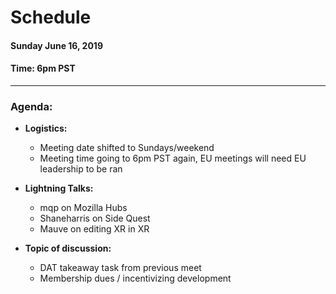 # Schedule

#### Sunday June 16, 2019
#### **Time:** 6pm PST

-------------------------------------------
  

### **Agenda:**
 - **Logistics:**
   - Meeting date shifted to Sundays/weekend
   - Meeting time going to 6pm PST again, EU meetings will need EU leadership to be ran
  
 - **Lightning Talks:**
   - mqp on Mozilla Hubs
   - Shaneharris on Side Quest
   - Mauve on editing XR in XR

 - **Topic of discussion:**
   - DAT takeaway task from previous meet
   - Membership dues / incentivizing development
